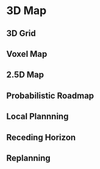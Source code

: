 # 3D Map

## 3D Grid

## Voxel Map

## 2.5D Map

## Probabilistic Roadmap

## Local Plannning

## Receding Horizon

## Replanning
